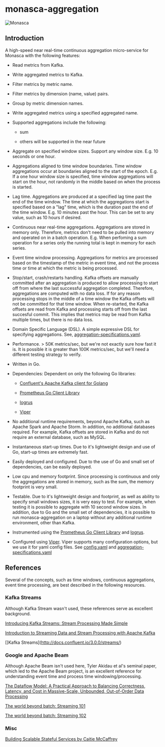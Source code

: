 # monasca-aggregation

![Monasca](https://photos-3.dropbox.com/t/2/AABUtCKREPgNoxyDzwPS9R2zACBW2i8lhO3QRHykGthlvw/12/442004266/png/32x32/3/1489042800/0/2/OpenStack_Project_Monasca_mascot.png/EPrB40IYj54HIAIoAg/nxOqRLZpYcMepsb_bitQEmj0VGCfwUnnwTOP-tjNFGs?dl=0&size=1600x1200&size_mode=3)

## Introduction

A high-speed near real-time continuous aggregation micro-service for Monasca with the following features:

* Read metrics from Kafka.

* Write aggregated metrics to Kafka.

* Filter metrics by metric name.

* Filter metrics by dimension (name, value) pairs.

* Group by metric dimension names.

* Write aggregated metrics using a specified aggregated name.

* Supported aggregations include the following:
 
  * sum
  
  * others will be supported in the near future

* Aggregate on specified window sizes. Support any window size. E.g. 10 seconds or one hour.

* Aggregations aligned to time window boundaries.
Time window aggregations occur at boundaries aligned to the start of the epoch.
E.g. If a one hour window size is specified, time window aggregations will start on the hour, not randomly in the middle based on when the process is started.

* Lag time. Aggregations are produced at a specified lag time past the end of the time window.
The time at which the aggregations start is specified based on a "lag" time, which is the duration past the end of the time window.
E.g. 10 minutes past the hour. This can be set to any value, such as 10 hours if desired.

* Continuous near real-time aggregations.
Aggregations are stored in memory only.
Therefore, metrics don't need to be pulled into memory and operated on in a batch operation.
E.g. When perfoming a sum operation for a series only the running total is kept in memory for each series.

* Event time window processing.
Aggregations for metrics are processed based on the timestamp of the metric in event time, and not the process time or time at which the metric is being processed.

* Stop/start, crash/restarts handling.
Kafka offsets are manually committed after an aggregation is produced to allow processing to start off from where the last successful aggregation completed.
Therefore, aggregations are computed with no data loss.
If for any reason  processing stops in the middle of a time window the Kafka offsets will not be committed for that time window.
When re-started, the Kafka offsets are read from Kafka and processing starts off from the last succesful commit.
This implies that metrics may be read from Kafka multiple times, but there is no data loss.

* Domain Specific Language (DSL).
A simple expressive DSL for specifying aggregations.
See, [aggregation-specifications.yaml](aggregation-specifications.yaml).

* Performance. > 50K metrics/sec, but we're not exactly sure how fast it is.
It is possible it is greater than 100K metrics/sec, but we'll need a different testing strategy to verify.

* Written in Go.

* Dependencies: Dependent on only the following Go libraries:

  * [Confluent's Apache Kafka client for Golang](https://github.com/confluentinc/confluent-kafka-go)

  * [Prometheus Go Client Library](https://github.com/prometheus/client_golang)

  * [logrus](https://github.com/sirupsen/logrus)

  * [Viper](https://github.com/spf13/viper)

* No additional runtime requirements, beyond Apache Kafka, such as Apache Spark and Apache Storm.
In addition, no additional databases required.
For example, Kafka offsets are stored in Kafka and do not require an external database, such as MySQL.

* Instantaneous start-up times.
Due to it's lightweight design and use of Go, start-up times are extremely fast.

* Easily deployed and configured.
Due to the use of Go and small set of dependencies, can be easily deployed.

* Low cpu and memory footprint.
Since processing is continuous and only the aggregations are stored in memory, such as the sum, the memory footprint is very small.

* Testable.
Due to it's lightweight design and footprint, as well as ability to specify small windows sizes, it is very easy to test.
For example, when testing it is possible to aggregate with 10 second window sizes.
In addition, due to Go and the small set of dependencies, it is possible to run monasca-aggregation on a laptop without any additional runtime environment, other than Kafka.

* Instrumented using the [Prometheus Go Client Library](https://github.com/prometheus/client_golang) and [logrus](https://github.com/sirupsen/logrus).

* Configured using [Viper](https://github.com/spf13/viper).
Viper supports many configuration options, but we use it for yaml config files.
See [config.yaml](config.yaml) and [aggregation-specifications.yaml](aggregation-specifications.yaml)

## References

Several of the concepts, such as time windows, continuous aggregations, event time processing, are best described in the following resources.

### Kafka Streams

Although Kafka Stream wasn't used, these references serve as excellent background.

[Introducing Kafka Streams: Stream Processing Made Simple](https://www.confluent.io/blog/introducing-kafka-streams-stream-processing-made-simple/)

[Introduction to Streaming Data and Stream Processing with Apache Kafka](https://www.confluent.io/apache-kafka-talk-series/introduction-to-stream-processing-with-apache-kafka/})

[]Kafka Streams](http://docs.confluent.io/3.0.0/streams/)

### Google and Apache Beam

Although Apache Beam isn't used here, Tyler Akidau et al's seminal paper, which led to the Apache Beam project, is an excellent reference for understanding event time and process time windowing/processing.

[The Dataflow Model: A Practical Approach to Balancing
 Correctness, Latency, and Cost in Massive-Scale,
 Unbounded, Out-of-Order Data Processing](http://www.vldb.org/pvldb/vol8/p1792-Akidau.pdf)
 
 [The world beyond batch: Streaming 101](https://www.oreilly.com/ideas/the-world-beyond-batch-streaming-101)
 
 [The world beyond batch: Streaming 102](https://www.oreilly.com/ideas/the-world-beyond-batch-streaming-102)
 
 ### Misc
 
 [Building Scalable Stateful Services by Caitie McCaffrey](https://www.youtube.com/watch?v=H0i_bXKwujQ&feature=youtu.be&a)